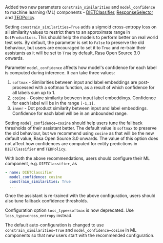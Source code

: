 Added two new parameters `constrain_similarities` and `model_confidence` to machine learning (ML) components - [DIETClassifier](components.mdx#dietclassifier), [ResponseSelector](components.mdx#dietclassifier) and [TEDPolicy](policies.mdx#ted-policy).

Setting `constrain_similarities=True` adds a sigmoid cross-entropy loss on all similarity values to restrict them to an approximate range in `DotProductLoss`. This should help the models to perform better on real world test sets.
By default, the parameter is set to `False` to preserve the old behaviour, but users are encouraged to set it to `True` and re-train their assistants as it will be set to `True` by default, Rasa Open Source 3.0 onwards.

Parameter `model_confidence` affects how model's confidence for each label is computed during inference. It can take three values:
1. `softmax` - Similarities between input and label embeddings are post-processed with a softmax function, as a result of which confidence for all labels sum up to 1.
2. `cosine` - Cosine similarity between input label embeddings. Confidence for each label will be in the range `[-1,1]`.
3. `inner` - Dot product similarity between input and label embeddings. Confidence for each label will be in an unbounded range.

Setting `model_confidence=cosine` should help users tune the fallback thresholds of their assistant better. The default value is `softmax` to preserve the old behaviour, but we recommend using `cosine` as that will be the new default value, Rasa Open Source 3.0 onwards. The value of this option does not affect how confidences are computed for entity predictions in `DIETClassifier` and `TEDPolicy`.

With both the above recommendations, users should configure their ML component, e.g. `DIETClassifier`, as
```yaml
- name: DIETClassifier
  model_confidence: cosine
  constrain_similarities: True
  ...
```
Once the assistant is re-trained with the above configuration, users should also tune fallback confidence thresholds.

Configuration option `loss_type=softmax` is now deprecated. Use `loss_type=cross_entropy` instead.

The default auto-configuration is changed to use `constrain_similarities=True` and `model_confidence=cosine` in ML components so that new users start with the recommended configuration.
